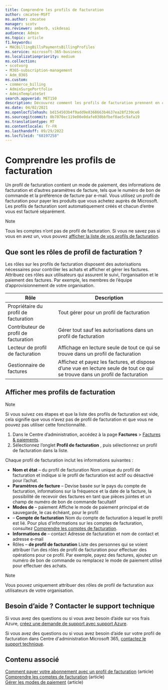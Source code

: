 ```yaml
---
title: Comprendre les profils de facturation
author: cmcatee-MSFT
ms.author: cmcatee
manager: scotv
ms.reviewer: amberb, vikdesai
audience: Admin
ms.topic: article
f1.keywords:
- MACBillingBillsPaymentsBillingProfiles
ms.service: microsoft-365-business
ms.localizationpriority: medium
ms.collection:
- scotvorg
- M365-subscription-management
- Adm_O365
ms.custom:
- commerce_billing
- AdminSurgePortfolio
- AdminTemplateSet
search.appverid: MET150
description: Découvrez comment les profils de facturation prennent en charge les factures.
ms.date: 04/02/2021
ms.openlocfilehash: bd154503b4f9add9e8368663b4637ea28f239ce6
ms.sourcegitcommit: 0b7070ec119e00e0dafe030bbfbef0ae5c9afa19
ms.translationtype: MT
ms.contentlocale: fr-FR
ms.lasthandoff: 09/29/2022
ms.locfileid: "68197258"
---
```

# <a name="understand-billing-profiles"></a>Comprendre les profils de facturation

Un profil de facturation contient un mode de paiement, des informations de facturation et d’autres paramètres de facture, tels que le numéro de bon de commande et la préférence de facture par e-mail. Vous utilisez un profil de facturation pour payer les produits que vous achetez auprès de Microsoft. Les profils de facturation sont automatiquement créés et chacun d’entre vous est facturé séparément. 

> [!NOTE]
>
> Tous les comptes n’ont pas de profil de facturation. Si vous ne savez pas si vous en avez un, vous pouvez [afficher la liste de vos profils de facturation](manage-billing-profiles.md#view-my-billing-profiles).

## <a name="what-are-billing-profile-roles"></a>Que sont les rôles de profil de facturation ?

Les rôles sur les profils de facturation disposent des autorisations nécessaires pour contrôler les achats et afficher et gérer les factures. Attribuez ces rôles aux utilisateurs qui assurent le suivi, l’organisation et le paiement des factures. Par exemple, les membres de l’équipe d’approvisionnement de votre organisation.

| Rôle                         | Description                                                                      |
|----------------------------- |--------------------------------------------------------------------------------- |
| Propriétaire du profil de facturation        | Tout gérer pour un profil de facturation                                          |
| Contributeur de profil de facturation  | Gérer tout sauf les autorisations dans un profil de facturation                        |
| Lecteur de profil de facturation       | Affichage en lecture seule de tout ce qui se trouve dans un profil de facturation                                |
| Gestionnaire de factures              | Affichez et payez les factures, et dispose d’une vue en lecture seule de tout ce qui se trouve dans un profil de facturation  |

## <a name="view-my-billing-profiles"></a>Afficher mes profils de facturation

> [!NOTE]
>
> Si vous suivez ces étapes et que la liste des profils de facturation est vide, cela signifie que vous n’avez pas de profil de facturation et que vous ne pouvez pas utiliser cette fonctionnalité.

1. Dans le Centre d’administration, accédez à la page **Factures** \> <a href="https://go.microsoft.com/fwlink/p/?linkid=2102895" target="_blank">Factures & paiements</a>.
2. Sélectionnez l’onglet **Profil de facturation** , puis sélectionnez un profil de facturation dans la liste.

Chaque profil de facturation inclut les informations suivantes :

- **Nom et état** &ndash; du profil de facturation Nom unique du profil de facturation et indique si le profil de facturation est actif ou désactivé pour l’achat.
- **Paramètres de facture** &ndash; Devise basée sur le pays du compte de facturation, informations sur la fréquence et la date de la facture, la possibilité de recevoir des factures en tant que pièces jointes et un champ de numéro de bon de commande facultatif
- **Modes de** &ndash; paiement Affiche le mode de paiement principal et de sauvegarde, le cas échéant, pour le profil
- &ndash; **Compte de facturation** Nom du compte de facturation à lequel le profil est lié. Pour plus d’informations sur les comptes de facturation, consultez [Comprendre les comptes de facturation](../manage-billing-accounts.md).
- **Informations de** &ndash; contact Adresse de facturation et nom de contact et adresse e-mail
- Rôles &ndash; **de profil de facturation** Liste des personnes qui se voient attribuer l’un des rôles de profil de facturation pour effectuer des opérations pour ce profil. Par exemple, payez des factures, ajoutez un numéro de bon de commande ou remplacez le mode de paiement utilisé pour effectuer des achats.

> [!NOTE]
>
> Vous pouvez uniquement attribuer des rôles de profil de facturation aux utilisateurs de votre organisation.

## <a name="need-help-contact-support"></a>Besoin d’aide ? Contacter le support technique

Si vous avez des questions ou si vous avez besoin d’aide sur vos frais Azure, <a href="https://portal.azure.com/#blade/Microsoft_Azure_Support/HelpAndSupportBlade/newsupportrequest" target="_blank">créez une demande de support avec support Azure</a>.

Si vous avez des questions ou si vous avez besoin d’aide sur votre profil de facturation dans Centre d'administration Microsoft 365, [contactez le support technique](../../admin/get-help-support.md).

## <a name="related-content"></a>Contenu associé

[Comment payer votre abonnement avec un profil de facturation](pay-for-subscription-billing-profile.md) (article)\
[Comprendre les comptes de facturation](../manage-billing-accounts.md) (article)\
[Gérer les modes de paiement](manage-payment-methods.md) (article)
